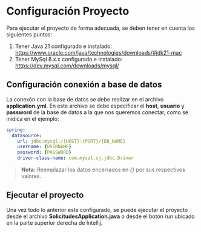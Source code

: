 Configuración Proyecto
========================

Para ejecutar el proyecto de forma adecuada, se deben tener en cuenta los siguientes puntos:

1. Tener Java 21 configurado e instalado: https://www.oracle.com/java/technologies/downloads/#jdk21-mac
2. Tener MySql 8.x.x configurado e instalado: https://dev.mysql.com/downloads/mysql/

## Configuración conexión a base de datos

La conexón con la base de datos se debe realizar en el archivo **application.yml**. En este archivo se debe especificar el **host**, **usuario** y **password** de la base de datos a la que nos queremos conectar, como se inidica en el ejemplo:

```yaml
spring:
  datasource:
    url: jdbc:mysql:/{HOST}:{PORT}/{DB_NAME}
    username: {USERNAME}
    password: {PASSWORD}
    driver-class-name: com.mysql.cj.jdbc.Driver
```
>**Nota:** Reemplazar los datos encerrados en *{}* por sus respectivos valores.

## Ejecutar el proyecto

Una vez todo lo anterior este configurado, se puede ejecutar el proyecto desde el archivo **SolicitudesApplication.java** o desde el botón *run* ubicado en la parte superior derecha de Intellij.
